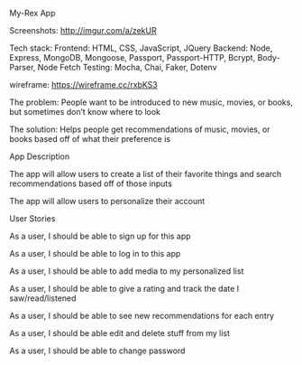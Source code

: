 My-Rex App

Screenshots: http://imgur.com/a/zekUR 

Tech stack: 
    Frontend: HTML, CSS, JavaScript, JQuery
    Backend: Node, Express, MongoDB, Mongoose, Passport, Passport-HTTP, Bcrypt, Body-Parser, Node Fetch
        Testing: Mocha, Chai, Faker, Dotenv

wireframe: https://wireframe.cc/rxbKS3

The problem: People want to be introduced to new music, movies, or books, but sometimes don’t know where to look

The solution: Helps people get recommendations of music, movies, or books based off of what their preference is 

App Description 

The app will allow users to create a list of their favorite things and search recommendations based off of those inputs

The app will allow users to personalize their account


User Stories

As a user, I should be able to sign up for this app

As a user, I should be able to log in to this app

As a user, I should be able to add media to my personalized list

As a user, I should be able to give a rating and track the date I saw/read/listened

As a user, I should be able to see new recommendations for each entry

As a user, I should be able edit and delete stuff from my list

As a user, I should be able to change password